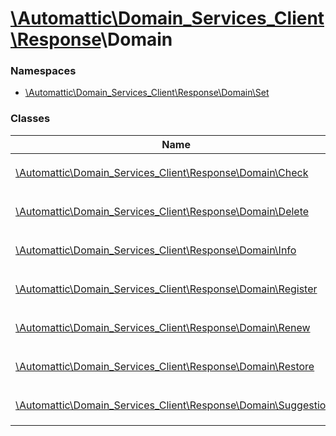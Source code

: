 # [\Automattic](../namespaces/automattic.md)[\Domain_Services_Client](../namespaces/automattic-domain-services-client.md)[\Response](../namespaces/automattic-domain-services-client-response.md)\Domain

### Namespaces

* [\Automattic\Domain_Services_Client\Response\Domain\Set](../namespaces/automattic-domain-services-client-response-domain-set.md)

### Classes

| Name | Summary |
|------|---------|
| [\Automattic\Domain_Services_Client\Response\Domain\Check](../classes/Automattic-Domain-Services-Client-Response-Domain-Check.md) | Response of a `Domain\Check` command |
| [\Automattic\Domain_Services_Client\Response\Domain\Delete](../classes/Automattic-Domain-Services-Client-Response-Domain-Delete.md) | Response of a `Domain\Delete` command |
| [\Automattic\Domain_Services_Client\Response\Domain\Info](../classes/Automattic-Domain-Services-Client-Response-Domain-Info.md) | Response of a `Domain\Info` command |
| [\Automattic\Domain_Services_Client\Response\Domain\Register](../classes/Automattic-Domain-Services-Client-Response-Domain-Register.md) | Response of a `Domain\Register` command |
| [\Automattic\Domain_Services_Client\Response\Domain\Renew](../classes/Automattic-Domain-Services-Client-Response-Domain-Renew.md) | Response of a `Domain\Renew` command |
| [\Automattic\Domain_Services_Client\Response\Domain\Restore](../classes/Automattic-Domain-Services-Client-Response-Domain-Restore.md) | Response of a `Domain\Restore` command |
| [\Automattic\Domain_Services_Client\Response\Domain\Suggestions](../classes/Automattic-Domain-Services-Client-Response-Domain-Suggestions.md) | Response of a `Domain\Suggestions` command |
